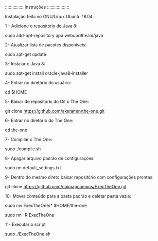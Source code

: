 ::::::::::::::: Instruções ::::::::::::::::::

Instalação feita no GNU/Linux Ubuntu 18.04

1 - Adicione o repositório do Java 8:

sudo add-apt-repository ppa:webupd8team/java

2- Atualizar lista de pacotes disponiveis:

sudo apt-get update

3- Instalar o Java 8:

sudo apt-get install oracle-java8-installer

4- Entrar no diretório do usuário:

cd $HOME

5- Baixar do repositório do Git o The One:

git clone https://github.com/akeranen/the-one.git

6- Entrar no diretório do The One:

cd the-one

7- Compilar o The One:

sudo ./compile.sh

8- Apagar arquivo padrão de configurações:

sudo rm default_settings.txt

9- Dentro do mesmo direto baixar repositório com configurações prontas:

git clone https://github.com/cairoapcampos/ExecTheOne.git

10- Mover conteúdo para a pasta padrão e deletar pasta vazia:

sudo mv ExecTheOne/* $HOME/the-one

sudo rm -R ExecTheOne

11- Executar o script

sudo ./ExecTheOne.sh
